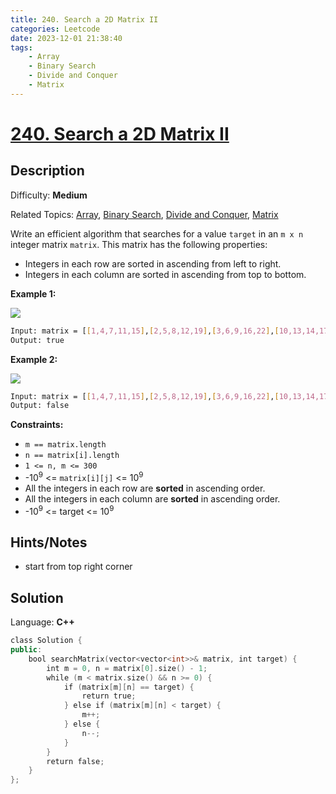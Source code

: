 ```yaml
---
title: 240. Search a 2D Matrix II
categories: Leetcode
date: 2023-12-01 21:38:40
tags:
    - Array
    - Binary Search
    - Divide and Conquer
    - Matrix
---
```


# [240\. Search a 2D Matrix II](https://leetcode.com/problems/search-a-2d-matrix-ii/)

## Description

Difficulty: **Medium**

Related Topics: [Array](https://leetcode.com/tag/https://leetcode.com/tag/array//), [Binary Search](https://leetcode.com/tag/https://leetcode.com/tag/binary-search//), [Divide and Conquer](https://leetcode.com/tag/https://leetcode.com/tag/divide-and-conquer//), [Matrix](https://leetcode.com/tag/https://leetcode.com/tag/matrix//)

Write an efficient algorithm that searches for a value `target` in an `m x n` integer matrix `matrix`. This matrix has the following properties:

* Integers in each row are sorted in ascending from left to right.
* Integers in each column are sorted in ascending from top to bottom.

**Example 1:**

![](https://assets.leetcode.com/uploads/2020/11/24/searchgrid2.jpg)

```bash
Input: matrix = [[1,4,7,11,15],[2,5,8,12,19],[3,6,9,16,22],[10,13,14,17,24],[18,21,23,26,30]], target = 5
Output: true
```

**Example 2:**

![](https://assets.leetcode.com/uploads/2020/11/24/searchgrid.jpg)

```bash
Input: matrix = [[1,4,7,11,15],[2,5,8,12,19],[3,6,9,16,22],[10,13,14,17,24],[18,21,23,26,30]], target = 20
Output: false
```

**Constraints:**

* `m == matrix.length`
* `n == matrix[i].length`
* `1 <= n, m <= 300`
* -10<sup>9</sup> <= `matrix[i][j]` <= 10<sup>9</sup>
* All the integers in each row are **sorted** in ascending order.
* All the integers in each column are **sorted** in ascending order.
* -10<sup>9</sup> <= target <= 10<sup>9</sup>

## Hints/Notes

* start from top right corner

## Solution

Language: **C++**

```C++
class Solution {
public:
    bool searchMatrix(vector<vector<int>>& matrix, int target) {
        int m = 0, n = matrix[0].size() - 1;
        while (m < matrix.size() && n >= 0) {
            if (matrix[m][n] == target) {
                return true;
            } else if (matrix[m][n] < target) {
                m++;
            } else {
                n--;
            }
        }   
        return false;
    }
};
```
